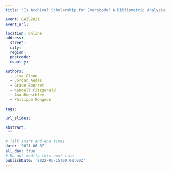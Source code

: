 ```yaml
---
title: "Is Archival Scholarship for Everybody? A Bibliometric Analysis of Gender and Knowledge Production in the Archival Field, 1981–2019"

event: CAIS2021
event_url: 

location: Online
address:
  street: 
  city: 
  region: 
  postcode: 
  country: 

authors:
  - Lisa Olson
  - Jordan Audas
  - Grace Bourret
  - Kendell Fitzgerald
  - Ana Roeschley
  - Philippe Mongeon

tags:

url_slides: 

abstract:
 ""

# Talk start and end times
date: '2021-06-07'
all_day: true
# Do not modify this next line
publishDate: '2022-06-15T00:00:00Z'
---
```

